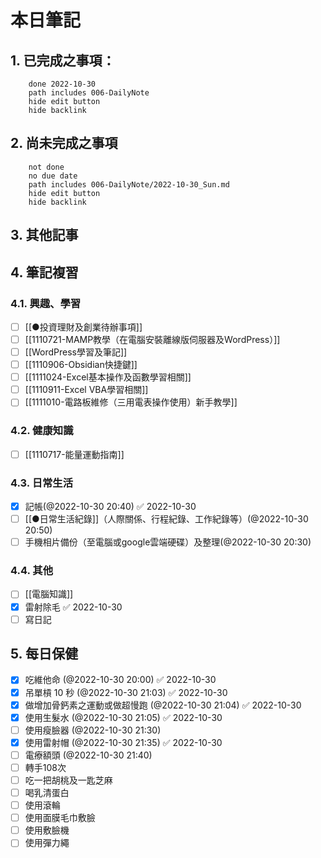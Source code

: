 
# 本日筆記


## 1. 已完成之事項：
```tasks
	done 2022-10-30
	path includes 006-DailyNote
	hide edit button 
	hide backlink
```

## 2. 尚未完成之事項
```tasks
	not done
	no due date
	path includes 006-DailyNote/2022-10-30_Sun.md
	hide edit button 
	hide backlink
```

## 3. 其他記事

## 4. 筆記複習
### 4.1. 興趣、學習
- [ ] [[●投資理財及創業待辦事項]]
- [ ] [[1110721-MAMP教學（在電腦安裝離線版伺服器及WordPress）]]
- [ ] [[WordPress學習及筆記]]
- [ ] [[1110906-Obsidian快捷鍵]]
- [ ] [[1111024-Excel基本操作及函數學習相關]]
- [ ] [[1110911-Excel VBA學習相關]]
- [ ] [[1111010-電路板維修（三用電表操作使用）新手教學]]

### 4.2. 健康知識
- [ ] [[1110717-能量運動指南]]

### 4.3. 日常生活
- [x] 記帳(@2022-10-30 20:40) ✅ 2022-10-30
- [ ] [[●日常生活紀錄]]（人際關係、行程紀錄、工作紀錄等）(@2022-10-30 20:50)
- [ ] 手機相片備份（至電腦或google雲端硬碟）及整理(@2022-10-30 20:30)

### 4.4. 其他
- [ ] [[電腦知識]]
- [x] 雷射除毛 ✅ 2022-10-30
- [ ] 寫日記

## 5. 每日保健
- [x] 吃維他命 (@2022-10-30 20:00) ✅ 2022-10-30
- [x] 吊單槓 10 秒 (@2022-10-30 21:03) ✅ 2022-10-30
- [x] 做增加骨鈣素之運動或做超慢跑 (@2022-10-30 21:04) ✅ 2022-10-30
- [x] 使用生髮水 (@2022-10-30 21:05) ✅ 2022-10-30
- [ ] 使用瘦臉器 (@2022-10-30 21:30)
- [x] 使用雷射帽 (@2022-10-30 21:35) ✅ 2022-10-30
- [ ] 電療額頭 (@2022-10-30 21:40)
- [ ] 轉手108次
- [ ] 吃一把胡桃及一匙芝麻
- [ ] 喝乳清蛋白
- [ ] 使用滾輪
- [ ] 使用面膜毛巾敷臉
- [ ] 使用敷臉機
- [ ] 使用彈力繩
